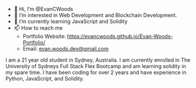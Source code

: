 - 👋 Hi, I’m @EvanCWoods
- 👀 I’m interested in Web Development and Blockchain Development.
- 🌱 I’m currently learning JavaScript and Solidity
- 📫 How to reach me 
  * Portfolio Website: https://evancwoods.github.io/Evan-Woods-Portfolio/
  * Email: evan.woods.dev@gmail.com

I am a 21 year old student in Sydney, Australia. I am currently enrolled in The University of Sydneys Full Stack Flex Bootcamp and am learning solidity in my spare time. I have been coding for over 2 years and have experience in Python, JavaScript, and Solidity.

